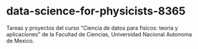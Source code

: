 # data-science-for-physicists-8365
Tareas y proyectos del curso "Ciencia de datos para fisicos: teoria y aplicaciones" de la Facultad de Ciencias, Universidad Nacional Autonoma de Mexico.
